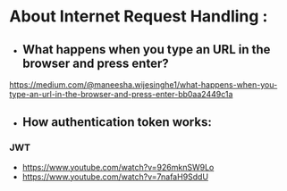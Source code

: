 

# About Internet Request Handling :

- ## What happens when you type an URL in the browser and press enter?
https://medium.com/@maneesha.wijesinghe1/what-happens-when-you-type-an-url-in-the-browser-and-press-enter-bb0aa2449c1a


- ## How authentication token works:

### JWT
- https://www.youtube.com/watch?v=926mknSW9Lo
- https://www.youtube.com/watch?v=7nafaH9SddU

